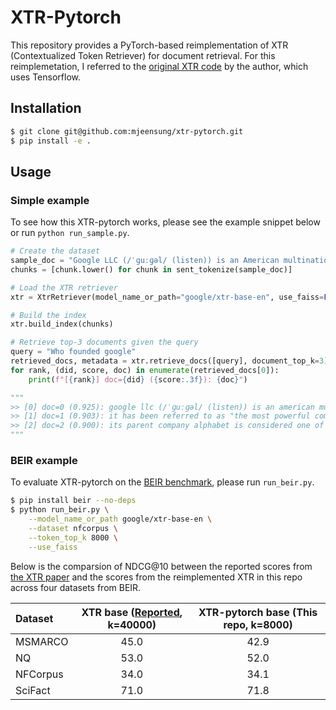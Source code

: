 # XTR-Pytorch

This repository provides a PyTorch-based reimplementation of XTR (Contextualized Token Retriever) for document retrieval. For this reimplemetation, I referred to the [original XTR code](https://github.com/google-deepmind/xtr/blob/main/xtr_evaluation_on_beir_miracl.ipynb) by the author, which uses Tensorflow.

## Installation
```bash
$ git clone git@github.com:mjeensung/xtr-pytorch.git
$ pip install -e .
```

## Usage

### Simple example
To see how this XTR-pytorch works, please see the example snippet below or run `python run_sample.py`.

```python
# Create the dataset
sample_doc = "Google LLC (/ˈɡuːɡəl/ (listen)) is an American multinational technology company focusing on online advertising, search engine technology, cloud computing, computer software, quantum computing, e-commerce, artificial intelligence..."
chunks = [chunk.lower() for chunk in sent_tokenize(sample_doc)]

# Load the XTR retriever
xtr = XtrRetriever(model_name_or_path="google/xtr-base-en", use_faiss=False, device="cuda")

# Build the index
xtr.build_index(chunks)

# Retrieve top-3 documents given the query
query = "Who founded google"
retrieved_docs, metadata = xtr.retrieve_docs([query], document_top_k=3)
for rank, (did, score, doc) in enumerate(retrieved_docs[0]):
    print(f"[{rank}] doc={did} ({score:.3f}): {doc}")

"""
>> [0] doc=0 (0.925): google llc (/ˈɡuːɡəl/ (listen)) is an american multinational technology company focusing on online advertising, search engine technology, cloud computing, computer software, quantum computing, e-commerce, artificial intelligence, and consumer electronics.
>> [1] doc=1 (0.903): it has been referred to as "the most powerful company in the world" and one of the world's most valuable brands due to its market dominance, data collection, and technological advantages in the area of artificial intelligence.
>> [2] doc=2 (0.900): its parent company alphabet is considered one of the big five american information technology companies, alongside amazon, apple, meta, and microsoft.
"""
```

### BEIR example

To evaluate XTR-pytorch on the [BEIR benchmark](https://github.com/beir-cellar/beir/), please run `run_beir.py`.
```bash
$ pip install beir --no-deps
$ python run_beir.py \
    --model_name_or_path google/xtr-base-en \
    --dataset nfcorpus \
    --token_top_k 8000 \
    --use_faiss
```

Below is the comparsion of NDCG@10 between the reported scores from [the XTR paper](https://arxiv.org/abs/2304.01982) and the scores from the reimplemented XTR in this repo across four datasets from BEIR.

|              Dataset                | XTR base ([Reported](https://arxiv.org/abs/2304.01982), k=40000) | XTR-pytorch base (This repo, k=8000) |
|:----------------------------------|:--------:|:--------:|
| MSMARCO | 45.0 | 42.9 |
| NQ | 53.0 | 52.0 |
| NFCorpus | 34.0 | 34.1 |
| SciFact | 71.0 | 71.8 |

